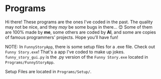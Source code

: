 # Programs
Hi there!
These programs are the ones I've coded in the past.
The quality may not be nice, and they *may* be some bugs in there... 😊
Some of them are 100% made by **me**, some others are coded by **AI**, and some are copies of famous programmers' projects.
Hope you'll have fun!

NOTE:
In `FunnyStoryApp`, there is some setup files for a .exe file. Check out `Funny Story.exe`! That's a app I've coded to make up jokes. 
`funny_story_gui.py` is the .py version of the `Funny Story.exe` located in `Programs/FunnyStoryApp`.

Setup Files are located in `Programs/Setup/`.
